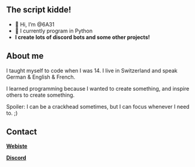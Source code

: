 ## The script kidde! ##
- 👋 Hi, I’m @6A31
- 🐍 I currently program in Python
- **I create lots of discord bots and some other projects!**

## About me
I taught myself to code when I was 14. 
I live in Switzerland and speak German & English & French. 

I learned programming because I wanted to create something, and inspire others to create something.

Spoiler: I can be a crackhead sometimes, but I can focus whenever I need to. ;)

## Contact

**[Webiste](https://6A31.com)**

**[Discord](https://discord.6A31.com)**
